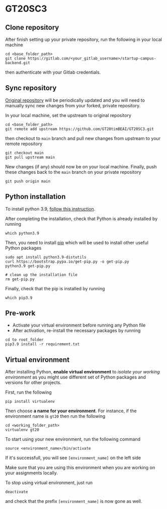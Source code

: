 # GT20SC3


## Clone repository

After finish setting up your private repository, run the following in your local machine
```
cd <base_folder_path>
git clone https://gitlab.com/<your_gitlab_username>/startup-campus-backend.git
```
then authenticate with your Gitlab credentials.

## Sync repository

[Original repository](https://github.com/GT20timBEAI/GT20SC3) will be periodically updated and you will need to manually sync new changes from your forked, private repository.

In your local machine, set the upstream to original repository
```
cd <base_folder_path>
git remote add upstream https://github.com/GT20timBEAI/GT20SC3.git

```

then checkout to `main` branch and pull new changes from upstream to your remote repository
```
git checkout main
git pull upstream main
```

New changes (if any) should now be on your local machine. Finally, push these changes back to the `main` branch on your private repository
```
git push origin main
```

## Python installation

To install python 3.9, [follow this instruction](https://linuxhint.com/install-python-ubuntu-22-04/).

After completing the installation, check that Python is already installed by running
```
which python3.9
```

Then, you need to install [pip](https://pypi.org/project/pip/) which will be used to install other useful Python packages
```
sudo apt install python3.9-distutils
curl https://bootstrap.pypa.io/get-pip.py -o get-pip.py
python3.9 get-pip.py

# clean up the installation file
rm get-pip.py
```

Finally, check that the pip is installed by running
```
which pip3.9
```
## Pre-work

- Activate your virtual environment before running any Python file
- After activation, re-install the necessary packages by running 
```
cd to root_folder
pip3.9 install -r requirement.txt
```

## Virtual environment

After installing Python, **enable virtual environment** to *isolate your working environment* as you might use different set of Python packages and versions for other projects.

First, run the following
```
pip install virtualenv
```
Then choose **a name for your environment**. For instance, if the environment name is `gt20` then run the following
```
cd <working_folder_path>
virtualenv gt20
```

To start using your new environment, run the following command
```
source <environment_name>/bin/activate
```
If it's successfull, you will see `[environment_name]` on the left side 


Make sure that you are using this environment when you are working on your assignments locally.

To stop using virtual environment, just run
```
deactivate
```
and check that the prefix `[environment_name]` is now gone as well.
